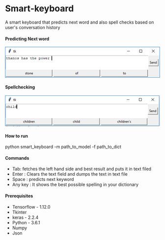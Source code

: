 # Smart-keyboard
A smart keyboard that predicts next word and also spell checks based on user's conversation history<br />

#### Predicting Next word
![alt text](https://github.com/pranavjadhav001/Smart-keyboard/blob/master/readmeimages/Capture2.PNG)

#### Spellchecking
![alt text](https://github.com/pranavjadhav001/Smart-keyboard/blob/master/readmeimages/Capture3.PNG)

#### How to run
python smart_keyboard -m path_to_model -f path_to_dict

#### Commands
- Tab: fetches the left hand side and best result and puts it in text filed
- Enter : Clears the text field and dumps the text in text file
- Space : predicts next keyword 
- Any key : It shows the best possible spelling in your dictionary

#### Prerequisites
- Tensorflow - 1.12.0
- Tkinter 
- keras - 2.2.4
- Python - 3.6.1
- Numpy 
- Json
